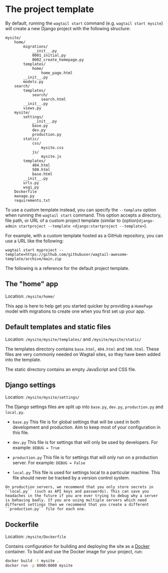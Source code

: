 # The project template

By default, running the `wagtail start` command (e.g. `wagtail start mysite`) will create a new Django project with the following structure:

```text
mysite/
    home/
        migrations/
            __init__.py
            0001_initial.py
            0002_create_homepage.py
        templates/
            home/
                home_page.html
        __init__.py
        models.py
    search/
        templates/
            search/
                search.html
        __init__.py
        views.py
    mysite/
        settings/
            __init__.py
            base.py
            dev.py
            production.py
        static/
            css/
                mysite.css
            js/
                mysite.js
        templates/
            404.html
            500.html
            base.html
        __init__.py
        urls.py
        wsgi.py
    Dockerfile
    manage.py
    requirements.txt
```

To use a custom template instead, you can specify the `--template` option when running the `wagtail start` command. This option accepts a directory, file path, or URL of a custom project template (similar to {option}`django-admin startproject --template <django:startproject --template>`).

For example, with a custom template hosted as a GitHub repository, you can use a URL like the following:

```shell
wagtail start myproject --template=https://github.com/githubuser/wagtail-awesome-template/archive/main.zip
```

The following is a reference for the default project template.

## The "home" app

Location: `/mysite/home/`

This app is here to help get you started quicker by providing a `HomePage` model with migrations to create one when you first set up your app.

## Default templates and static files

Location: `/mysite/mysite/templates/` and `/mysite/mysite/static/`

The templates directory contains `base.html`, `404.html` and `500.html`. These files are very commonly needed on Wagtail sites, so they have been added into the template.

The static directory contains an empty JavaScript and CSS file.

## Django settings

Location: `/mysite/mysite/settings/`

The Django settings files are split up into `base.py`, `dev.py`, `production.py` and `local.py`.

-   `base.py`
    This file is for global settings that will be used in both development and production. Aim to keep most of your configuration in this file.

-   `dev.py`
    This file is for settings that will only be used by developers. For example: `DEBUG = True`

-   `production.py`
    This file is for settings that will only run on a production server. For example: `DEBUG = False`

-   `local.py`
    This file is used for settings local to a particular machine. This file should never be tracked by a version control system.

```{note}
On production servers, we recommend that you only store secrets in ``local.py`` (such as API keys and passwords). This can save you headaches in the future if you are ever trying to debug why a server is behaving badly. If you are using multiple servers which need different settings then we recommend that you create a different ``production.py`` file for each one.
```

## Dockerfile

Location: `/mysite/Dockerfile`

Contains configuration for building and deploying the site as a [Docker](https://docs.docker.com/) container. To build and use the Docker image for your project, run:

```sh
docker build -t mysite .
docker run -p 8000:8000 mysite
```

